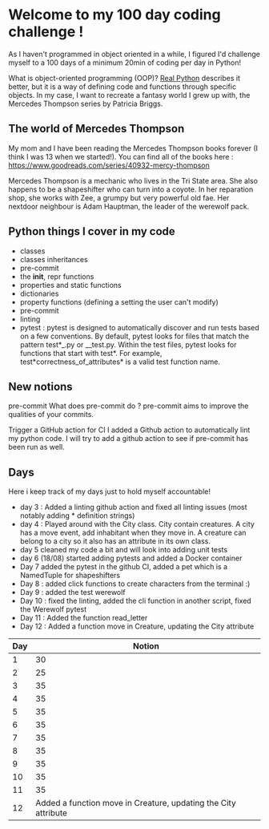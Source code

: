 # Welcome to my 100 day coding challenge !

As I haven't programmed in object oriented in a while, I figured I'd challenge myself to a 100 days of a minimum 20min of coding per day in Python!

What is object-oriented programming (OOP)? [Real Python](https://realpython.com/python3-object-oriented-programming/) describes it better, but it is a way of defining code and functions through specific objects. In my case, I want to recreate a fantasy world I grew up with, the Mercedes Thompson series by Patricia Briggs.

## The world of Mercedes Thompson

My mom and I have been reading the Mercedes Thompson books forever (I think I was 13 when we started!). You can find all of the books here : https://www.goodreads.com/series/40932-mercy-thompson

Mercedes Thompson is a mechanic who lives in the Tri State area. She also happens to be a shapeshifter who can turn into a coyote. In her reparation shop, she works with Zee, a grumpy but very powerful old fae. Her nextdoor neighbour is Adam Hauptman, the leader of the werewolf pack.

## Python things I cover in my code

- classes
- classes inheritances
- pre-commit
- the **init**, repr functions
- properties and static functions
- dictionaries
- property functions (defining a setting the user can't modify)
- pre-commit
- linting
- pytest : pytest is designed to automatically discover and run tests based on a few conventions. By default, pytest looks for files that match the pattern test\*_.py or _\_test.py. Within the test files, pytest looks for functions that start with test*. For example, test*correctness_of_attributes\* is a valid test function name.

## New notions

pre-commit
What does pre-commit do ? pre-commit aims to improve the qualities of your commits.

Trigger a GitHub action for CI
I added a Github action to automatically lint my python code. I will try to add a github action to see if pre-commit has been run as well.

## Days

Here i keep track of my days just to hold myself accountable!

- day 3 : Added a linting github action and fixed all linting issues (most notably adding \* definition strings)
- day 4 : Played around with the City class. City contain creatures. A city has a move event, add inhabitant when they move in. A creature can belong to a city so it also has an attribute in its own class.
- day 5 cleaned my code a bit and will look into adding unit tests
- day 6 (18/08) started adding pytests and added a Docker container
- Day 7 added the pytest in the github CI, added a pet which is a NamedTuple for shapeshifters
- Day 8 : added click functions to create characters from the terminal :)
- Day 9 : added the test werewolf
- Day 10 : fixed the linting, added the cli function in another script, fixed the Werewolf pytest
- Day 11 : Added the function read_letter
- Day 12 : Added a function move in Creature, updating the City attribute

| Day   | Notion |
| ------- | --- |
| 1  | 30  |
| 2     | 25  |
| 3 | 35  |
| 4 | 35  |
| 5 | 35  |
| 6 | 35  |
| 7 | 35  |
| 8 | 35  |
| 9 | 35  |
| 10 | 35  |
| 11 | 35  |
| 12 | Added a function move in Creature, updating the City attribute  |
